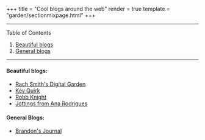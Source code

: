 +++
title = "Cool blogs around the web"
render = true
template = "garden/sectionmixpage.html"
+++

----
Table of Contents  
1. [Beautiful blogs](#beautiful-blogs)
2. [General blogs](#general-blogs)
----

#### Beautiful blogs:

* [Rach Smith's Digital Garden](https://rachsmith.com/)
* [Kev Quirk](https://kevquirk.com/)
* [Robb Knight](https://rknight.me/)
* [Jottings from Ana Rodrigues](https://ohhelloana.blog/)

#### General Blogs:

* [Brandon's Journal](https://brandons-journal.com/)